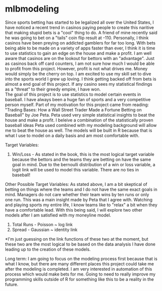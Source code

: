 # mlbmodeling

  Since sports betting has started to be legalized all over the United States, I have noticed a recent trend in casinos paying people to create this naritive that making stupid bets is a "cool" thing to do. A friend of mine recently said he was going to bet on a "tails" coin flip result at -110. Personally, I think casinos have been preying on addicted gamblers for far too long. With bets being able to be made on a variety of apps faster than ever, I think it is time to use statistics to gain an edge on the house and make a profit. I am well aware that casinos are on the lookout for bettors with an "advantage". Just as casinos back off card counters, I am not sure how much I would be able to profit from this project. However, profit is not what drives me. Money would simply be the cherry on top. I am excited to use my skill set to dive into the sports world I grew up loving. I think getting backed off from bets is almost a end goal of this project. If any casino sees my statistical findings as a "threat" to their greedy empire, I have won.  
  The goal of this project is to use statistics to model certain events in baseball. I have always been a huge fan of sports and a very competitive person myself. Part of my motivation for this project came from reading: "Trading Bases: How a Wall Street Trader Made a Fortune Betting on Baseball" by Joe Peta. Peta used very simple statistical insights to beat the house and make a profit. I beleive a combination of the statistically proven baseball ideas Peta used combined with my modeling background will allow me to beat the house as well. The models will be built in R because that is what I use to model on a daily basis and am most comfortable with. 

Target Variables:
  1) Win/Loss - As stated in the book, this is the most logical target variable because the bettors and the teams they are betting on have the same goal in mind. Due to the bernoulli distribution of a win or loss variable, a logit link will be used to model this variable. There are no ties in baseball! 
  
 Other Possible Target Variables:
  As stated above, I am a bit skeptical of betting on things where the teams and I do not have the same exact goals in mind. Managers do not care whether their team wins by ten runs or only one run. This was a main insight made by Peta that I agree with. Watching and playing sports my entire life, I know teams like to "relax" a bit when they have a comfortable lead. With this being said, I will explore two other models after I am satisfied with my moneyline model.
   1) Total Runs - Poisson ~ log link
 2) Spread - Gaussian ~ identity link 
 
 *I'm just guessing on the link functions of these two at the moment, but these two are the most logical to be based on the data analysis I have done leading up to the creation of these models.
 
 Long term: I am going to focus on the modeling process first because that is what I know, but there are many different places this project could take me after the modeling is completed. I am very interested in automation of this process which would make bets for me. Going to need to really improve my programming skills outside of R for something like this to be a reality in the future. 
   

